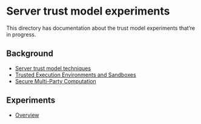 # Server trust model experiments

This directory has documentation about the trust model experiments that’re in progress.

## Background

* [Server trust model techniques](https://github.com/google/ads-privacy/blob/master/trust-model/trust_techniques.md)
* [Trusted Execution Environments and Sandboxes](https://github.com/google/ads-privacy/blob/master/trust-model/tee)
* [Secure Multi-Party Computation](https://github.com/google/ads-privacy/blob/master/proposals/dovekey/dovekey_auction.md)

## Experiments

* [Overview](https://github.com/google/ads-privacy/blob/master/trust-model/experiments.md)
